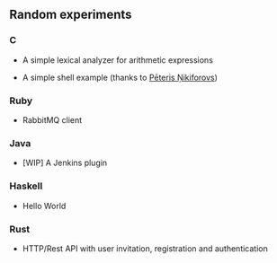 ## Random experiments

### C

* A simple lexical analyzer for arithmetic expressions

* A simple shell example (thanks to [Pēteris Ņikiforovs](https://peteris.rocks/blog/htop/#shell-in-c))

### Ruby

* RabbitMQ client

### Java

* [WIP] A Jenkins plugin

### Haskell

* Hello World

### Rust

* HTTP/Rest API with user invitation, registration and authentication
